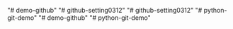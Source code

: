 "# demo-github" 
"# github-setting0312" 
"# github-setting0312" 
"# python-git-demo" 
"# demo-github" 
"# python-git-demo" 
